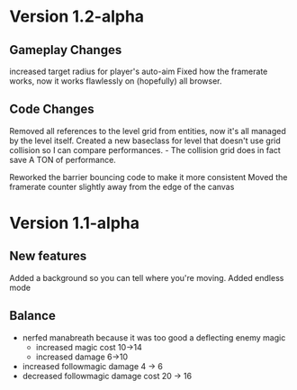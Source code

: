 # Version 1.2-alpha

## Gameplay Changes
increased target radius for player's auto-aim
Fixed how the framerate works, now it works flawlessly on (hopefully) all browser.


## Code Changes
Removed all references to the level grid from entities, now it's all managed by the level itself.
Created a new baseclass for level that doesn't use grid collision so I can compare performances. - The collision grid does in fact save A TON of performance.


Reworked the barrier bouncing code to make it more consistent
Moved the framerate counter slightly away from the edge of the canvas

# Version 1.1-alpha

## New features
Added a background so you can tell where you're moving.
Added endless mode

## Balance

 * nerfed manabreath because it was too good a deflecting enemy magic
   * increased magic cost 10->14
   * increased damage 6->10
 * increased followmagic damage 4 -> 6
 * decreased followmagic damage cost 20 -> 16